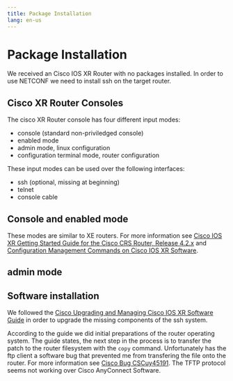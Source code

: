 ```yaml
---
title: Package Installation
lang: en-us
---
```


# Package Installation

We received an Cisco IOS XR Router with no packages installed. In order to use NETCONF we need to install ssh on the target router.

## Cisco XR Router Consoles

The cisco XR Router console has four different input modes:

* console (standard non-priviledged console)
* enabled mode
* admin mode, linux configuration
* configuration terminal mode, router configuration

These input modes can be used over the following interfaces:

* ssh (optional, missing at beginning)
* telnet
* console cable

## Console and enabled mode

These modes are similar to XE routers. For more information see [Cisco IOS XR Getting Started Guide for the Cisco CRS Router, Release 4.2.x](https://www.cisco.com/c/en/us/td/docs/routers/crs/software/crs_r4-2/getting_started/configuration/guide/gs42crs/gs42pref.html) and [Configuration Management Commands on Cisco IOS XR Software](https://www.cisco.com/c/en/us/td/docs/routers/xr12000/software/xr12k_r3-9/system_management/command/reference/yr39xr12k_chapter5.html#wp1348203648).

## admin mode

## Software installation

We followed the [Cisco Upgrading and Managing Cisco IOS XR Software Guide](https://www.cisco.com/c/en/us/td/docs/routers/crs/software/crs_r4-2/system_management/configuration/guide/b_sysman_cg42crs/b_sysman_cg42crs_chapter_010.html) in order to upgrade the missing components of the ssh system. 

According to the guide we did initial preparations of the router operating system. The guide states, the next step in the process is to transfer the patch to the router filesystem with the `copy` command. Unfortunately has the ftp client a software bug that prevented me from transfering the file onto the router. For more information see [Cisco Bug CSCuy45191](https://webcache.googleusercontent.com/search?q=cache:HVHzl7wt89YJ:https://quickview.cloudapps.cisco.com/quickview/bug/CSCuy45191+&cd=1&hl=en&ct=clnk&gl=ch). The TFTP protocol seems not working over Cisco AnyConnect Software.

